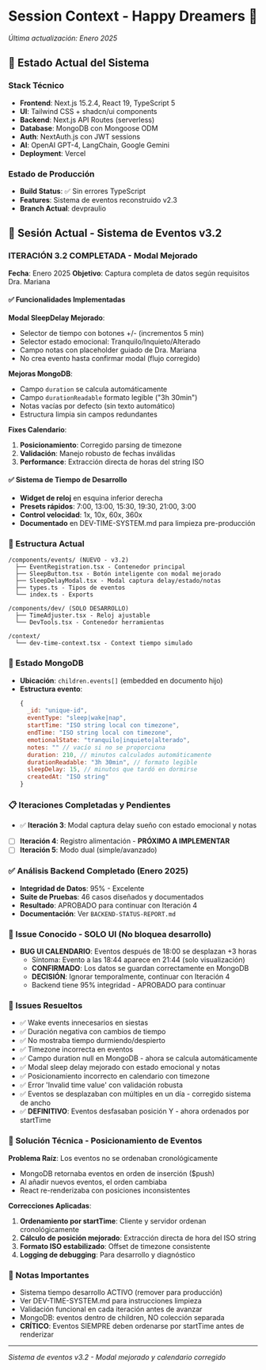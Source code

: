 # Session Context - Happy Dreamers 🌙
*Última actualización: Enero 2025*

## 🎯 Estado Actual del Sistema

### Stack Técnico
- **Frontend**: Next.js 15.2.4, React 19, TypeScript 5
- **UI**: Tailwind CSS + shadcn/ui components
- **Backend**: Next.js API Routes (serverless)
- **Database**: MongoDB con Mongoose ODM
- **Auth**: NextAuth.js con JWT sessions
- **AI**: OpenAI GPT-4, LangChain, Google Gemini
- **Deployment**: Vercel

### Estado de Producción
- **Build Status**: ✅ Sin errores TypeScript
- **Features**: Sistema de eventos reconstruido v2.3
- **Branch Actual**: devpraulio

## 📝 Sesión Actual - Sistema de Eventos v3.2

### ITERACIÓN 3.2 COMPLETADA - Modal Mejorado
**Fecha**: Enero 2025
**Objetivo**: Captura completa de datos según requisitos Dra. Mariana

#### ✅ Funcionalidades Implementadas

**Modal SleepDelay Mejorado**:
- Selector de tiempo con botones +/- (incrementos 5 min)
- Selector estado emocional: Tranquilo/Inquieto/Alterado
- Campo notas con placeholder guiado de Dra. Mariana
- No crea evento hasta confirmar modal (flujo corregido)

**Mejoras MongoDB**:
- Campo `duration` se calcula automáticamente
- Campo `durationReadable` formato legible ("3h 30min")
- Notas vacías por defecto (sin texto automático)
- Estructura limpia sin campos redundantes

**Fixes Calendario**:
1. **Posicionamiento**: Corregido parsing de timezone
2. **Validación**: Manejo robusto de fechas inválidas
3. **Performance**: Extracción directa de horas del string ISO

#### ✅ Sistema de Tiempo de Desarrollo
- **Widget de reloj** en esquina inferior derecha
- **Presets rápidos**: 7:00, 13:00, 15:30, 19:30, 21:00, 3:00
- **Control velocidad**: 1x, 10x, 60x, 360x
- **Documentado** en DEV-TIME-SYSTEM.md para limpieza pre-producción

### 📁 Estructura Actual
```
/components/events/ (NUEVO - v3.2)
  ├── EventRegistration.tsx - Contenedor principal
  ├── SleepButton.tsx - Botón inteligente con modal mejorado
  ├── SleepDelayModal.tsx - Modal captura delay/estado/notas
  ├── types.ts - Tipos de eventos
  └── index.ts - Exports

/components/dev/ (SOLO DESARROLLO)
  ├── TimeAdjuster.tsx - Reloj ajustable
  └── DevTools.tsx - Contenedor herramientas

/context/
  └── dev-time-context.tsx - Context tiempo simulado
```

### 🔄 Estado MongoDB
- **Ubicación**: `children.events[]` (embedded en documento hijo)
- **Estructura evento**:
  ```javascript
  {
    _id: "unique-id",
    eventType: "sleep|wake|nap",
    startTime: "ISO string local con timezone",
    endTime: "ISO string local con timezone",
    emotionalState: "tranquilo|inquieto|alterado",
    notes: "" // vacío si no se proporciona
    duration: 210, // minutos calculados automáticamente
    durationReadable: "3h 30min", // formato legible
    sleepDelay: 15, // minutos que tardó en dormirse
    createdAt: "ISO string"
  }
  ```

### 📋 Iteraciones Completadas y Pendientes
- ✅ **Iteración 3**: Modal captura delay sueño con estado emocional y notas
- [ ] **Iteración 4**: Registro alimentación - **PRÓXIMO A IMPLEMENTAR**
- [ ] **Iteración 5**: Modo dual (simple/avanzado)

### ✅ Análisis Backend Completado (Enero 2025)
- **Integridad de Datos**: 95% - Excelente
- **Suite de Pruebas**: 46 casos diseñados y documentados
- **Resultado**: APROBADO para continuar con Iteración 4
- **Documentación**: Ver `BACKEND-STATUS-REPORT.md`

### 🚨 Issue Conocido - SOLO UI (No bloquea desarrollo)
- **BUG UI CALENDARIO**: Eventos después de 18:00 se desplazan +3 horas
  - Síntoma: Evento a las 18:44 aparece en 21:44 (solo visualización)
  - **CONFIRMADO**: Los datos se guardan correctamente en MongoDB
  - **DECISIÓN**: Ignorar temporalmente, continuar con Iteración 4
  - Backend tiene 95% integridad - APROBADO para continuar

### 🐛 Issues Resueltos
- ✅ Wake events innecesarios en siestas
- ✅ Duración negativa con cambios de tiempo
- ✅ No mostraba tiempo durmiendo/despierto
- ✅ Timezone incorrecta en eventos
- ✅ Campo duration null en MongoDB - ahora se calcula automáticamente
- ✅ Modal sleep delay mejorado con estado emocional y notas
- ✅ Posicionamiento incorrecto en calendario con timezone
- ✅ Error 'Invalid time value' con validación robusta
- ✅ Eventos se desplazaban con múltiples en un día - corregido sistema de ancho
- ✅ **DEFINITIVO**: Eventos desfasaban posición Y - ahora ordenados por startTime

### 🔧 Solución Técnica - Posicionamiento de Eventos

**Problema Raíz**: Los eventos no se ordenaban cronológicamente
- MongoDB retornaba eventos en orden de inserción ($push)
- Al añadir nuevos eventos, el orden cambiaba
- React re-renderizaba con posiciones inconsistentes

**Correcciones Aplicadas**:
1. **Ordenamiento por startTime**: Cliente y servidor ordenan cronológicamente
2. **Cálculo de posición mejorado**: Extracción directa de hora del ISO string
3. **Formato ISO estabilizado**: Offset de timezone consistente
4. **Logging de debugging**: Para desarrollo y diagnóstico

### 📝 Notas Importantes
- Sistema tiempo desarrollo ACTIVO (remover para producción)
- Ver DEV-TIME-SYSTEM.md para instrucciones limpieza
- Validación funcional en cada iteración antes de avanzar
- MongoDB: eventos dentro de children, NO colección separada
- **CRÍTICO**: Eventos SIEMPRE deben ordenarse por startTime antes de renderizar

---
*Sistema de eventos v3.2 - Modal mejorado y calendario corregido*